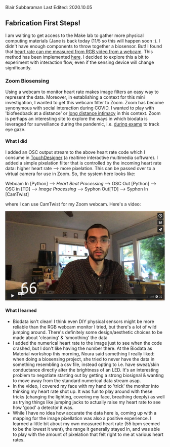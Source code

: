 Blair Subbaraman
Last Edited: 2020.10.05
## Fabrication First Steps!

I am waiting to get access to the Make lab to gather more physical computing materials (Jane is back today (11/5 so this will happen soon :). I didn't have enough components to throw together a biosensor. But! I found that [heart rate can me measured from RGB video from a webcam](https://ep.liu.se/ecp/129/002/ecp16129002.pdf). This method has been implemented [here](https://github.com/habom2310/Heart-rate-measurement-using-camera). I decided to explore this a bit to experiment with interaction flow, even if the sensing device will change significantly.

### Zoom Biosensing
Using a webcam to monitor heart rate makes image filters an easy way to represent the data. Moreover, in establishing a context for this mini investigation, I wanted to get this webcam filter to Zoom. Zoom has become synonymous with social interaction during COVID. I wanted to play with 'biofeedback at a distance' or [long distance intimacy](https://alumni.media.mit.edu/~jofish/writing/io-chi-short-paper.pdf) in this context. Zoom is perhaps an interesting site to explore the ways in which biodata is leveraged for surveillance during the pandemic, i.e. [during exams](https://www.forbes.com/sites/zakdoffman/2020/04/24/no-lockdown-exams-sorry-kids-this-creepy-webcam-tech-lets-you-sit-them-at-home/?sh=4f5393c45cc5) to track eye gaze.

#### What I did
I added an OSC output stream to the above heart rate code which I consume in [TouchDesigner](https://derivative.ca/) (a realtime interactive multimedia software). I added a simple pixelation filter that is controlled by the incoming heart rate data: higher heart rate --> more pixelation. This can be passed over to a virtual camera for use in Zoom. So, the system here looks like:

Webcam In [Python] --> *Heart Beat Processing* --> OSC Out [Python] --> OSC in [TD] --> *Image Processing* --> Syphon Out[TD] --> Syphon In [CamTwist]

where I can use CamTwist for my Zoom webcam. Here's a video:


[![Watch the video](../images/20201005_videostill.png)](https://vimeo.com/476044618)

#### What I learned
- Biodata isn't clean! I think even DIY physical sensors might be more reliable than the RGB webcam monitor I tried, but there's a lot of wild jumping around. There's definitely some design/aesthetic choices to be made about 'cleaning' & 'smoothing' the data
- I added the numerical heart rate to the image just to see when the code crashed, but I don't like having the number there. At the Biodata as Material workshop this morning, Noura said something I really liked: when doing a biosensing project, she tried to never have the data in something resembling a csv file, instead opting to i.e. have sweat/skin conductance directly alter the brightness of an LED. It's an interesting problem to negotiate starting out by getting a strong biosignal & wanting to move away from the standard numerical data stream asap.
- In the video, I covered my face with my hand to 'trick' the monitor into thinking my heart rate shot up. It was fun to play around with these tricks (changing the lighting, covering my face, breathing deeply) as well as trying things like jumping jacks to actually raise my heart rate to see how 'good' a detector it was.
- While I have no idea how accurate the data here is, coming up with a mapping for the image pixellation was also a positive experience. I learned a little bit about my own measured heart rate (55 bpm seemed to be the lowest it went), the range it generally stayed in, and was able to play with the amount of pixelation that felt right to me at various heart rates.
